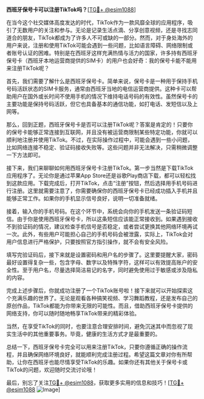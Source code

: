 **西班牙保号卡可以注册TikTok吗？**[[TG💪+ @esim1088](https://t.me/s/esim1088)]

在当今这个社交媒体高度发达的时代，TikTok作为一款风靡全球的应用程序，吸引了无数用户的关注和参与。无论是记录生活点滴、分享创意视频，还是寻找志同道合的朋友，TikTok都成为了许多人不可或缺的一部分。然而，对于身处海外的用户来说，注册和使用TikTok可能会遇到一些问题，比如语言障碍、网络限制或者账号认证的困难。特别是在西班牙这样充满热情与活力的国家，许多持有西班牙保号卡（西班牙本地运营商提供的SIM卡）的用户也会好奇：我的保号卡能不能用来注册TikTok呢？

首先，我们需要了解什么是西班牙保号卡。简单来说，保号卡是一种用于保持手机号码活跃状态的SIM卡服务，通常由西班牙当地的电信运营商提供。这种卡可以帮助用户在国外或长时间不使用手机的情况下维持电话号码的有效性。虽然保号卡的主要功能是保持号码活跃，但它也具备基本的通信功能，如打电话、发短信以及上网等。

那么，回到正题，西班牙保号卡是否可以注册TikTok呢？答案是肯定的！只要你的保号卡能够正常连接到互联网，并且没有被运营商限制某些特定功能，你就可以顺利地注册并使用TikTok。不过，在实际操作过程中，可能会遇到一些小问题，比如网络连接不稳定、验证码接收失败等。这些问题并非无法解决，只需稍微调整一下方法即可。

接下来，我们来聊聊如何用西班牙保号卡注册TikTok。第一步当然是下载TikTok应用程序了。无论你是通过苹果App Store还是谷歌Play商店下载，都可以轻松找到这款应用。下载完成后，打开TikTok，点击“注册”按钮，然后选择用手机号码进行注册。这里就需要注意了，你需要确保你的西班牙保号卡已经成功插入手机并且能够正常工作。如果你的手机显示信号良好，说明一切准备就绪。

接着，输入你的手机号码。在这个环节中，系统会向你的手机发送一条验证码短信。由于你是使用西班牙保号卡，所以这条短信应该能正常接收到。如果遇到接收不到验证码的情况，建议检查手机信号是否稳定，或者尝试更换其他网络环境再试一次。此外，有些用户可能担心自己的手机号码会被泄露，实际上，TikTok会对用户信息进行严格保护，只要按照官方指引操作，就不会有安全风险。

填写完验证码后，接下来就是设置密码和用户名的步骤了。这里要提醒大家，密码最好设置得复杂一些，包含字母、数字以及特殊字符，这样可以有效提高账户的安全性。至于用户名，尽量选择简洁易记的名字，同时避免使用过于敏感或涉及隐私的内容。

完成上述步骤后，你就成功注册了一个TikTok账号啦！接下来就可以开始探索这个充满乐趣的世界了。无论是观看各种搞笑视频、学习舞蹈教程，还是发布自己的原创作品，TikTok都能为你带来无限的可能性。而且，借助西班牙保号卡提供的网络支持，你可以随时随地畅享TikTok带来的精彩体验。

当然，在享受TikTok的同时，也要注意合理安排时间，避免沉迷其中而忽视了现实生活中的其他重要事务。毕竟，健康的生活方式才是最重要的。

总结一下，西班牙保号卡完全可以用来注册TikTok，只要你遵循正确的操作流程，并且确保网络环境良好，就能顺利完成注册过程。希望这篇文章对你有所帮助，让你在西班牙也能尽情享受TikTok的乐趣。如果你还有其他关于保号卡或TikTok的问题，欢迎随时交流讨论哦！

最后，别忘了关注[TG💪+ @esim1088](https://t.me/s/esim1088)，获取更多实用的信息和技巧！[[TG💪+ @esim1088](https://t.me/s/esim1088) ![Image](https://i.postimg.cc/4NQfJmqS/Snipaste-2025-05-13-00-14-12.png)]